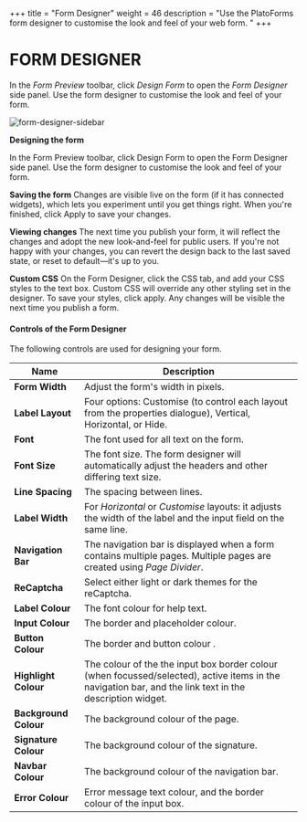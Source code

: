 +++
title = "Form Designer"
weight = 46
description = "Use the PlatoForms form designer to customise the look and feel of your web form. "
+++

# FORM DESIGNER

In the *Form Preview* toolbar, click *Design Form* to open the *Form Designer* side panel. Use the form designer to customise the look and feel of your form.



![form-designer-sidebar](http://clients.typecast.io/PlatoForms/imgs/form-designer-sidebar.png)



**Designing the form**

In the Form Preview toolbar, click Design Form to open the Form Designer side panel. Use the form designer to customise the look and feel of your form.

**Saving the form**
Changes are visible live on the form (if it has connected widgets), which lets you experiment until you get things right. When you're finished, click Apply to save your changes.

**Viewing changes**
The next time you publish your form, it will reflect the changes and adopt the new look-and-feel for public users. If you're not happy with your changes, you can revert the design back to the last saved state, or reset to default—it's up to you.

**Custom CSS**
On the Form Designer, click the CSS tab, and add your CSS styles to the text box. Custom CSS will override any other styling set in the designer. To save your styles, click apply. Any changes will be visible the next time you publish a form.

#### Controls of the Form Designer

The following controls are used for designing your form.

| Name                  | Description                                                  |
| --------------------- | ------------------------------------------------------------ |
| **Form Width**        | Adjust the form's width in pixels.                           |
| **Label Layout**      | Four options: Customise (to control each layout from the properties dialogue), Vertical, Horizontal, or Hide. |
| **Font**              | The font used for all text on the form.                      |
| **Font Size**         | The font size. The form designer will automatically adjust the headers and other differing text size. |
| **Line Spacing**      | The spacing between lines.                                   |
| **Label Width**       | For *Horizontal* or *Customise* layouts: it adjusts the width of the label and the input field on the same line. |
| **Navigation Bar**    | The navigation bar is displayed when a form contains multiple pages. Multiple pages are created using *Page Divider*. |
| **ReCaptcha**         | Select either light or dark themes for the reCaptcha.        |
| **Label Colour**      | The font colour for help text.                               |
| **Input Colour**      | The border and placeholder colour.                           |
| **Button Colour**     | The border and button colour .                               |
| **Highlight Colour**  | The colour of the the input box border colour (when focussed/selected), active items in the navigation bar, and the link text in the description widget. |
| **Background Colour** | The background colour of the page.                           |
| **Signature Colour**  | The background colour of the signature.                      |
| **Navbar Colour**     | The background colour of the navigation bar.                 |
| **Error Colour**      | Error message text colour, and the border colour of the input box. |

